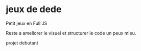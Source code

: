 # jeux de dede


Petit jeux en Full JS


Reste a ameliorer le visuel et structurer le code un peux mieu.


projet debutant
